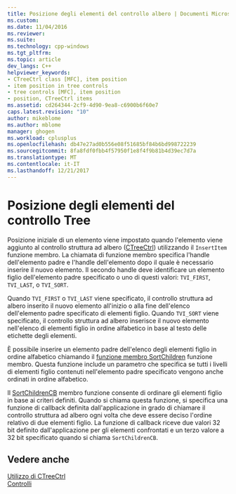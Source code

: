 ```yaml
---
title: Posizione degli elementi del controllo albero | Documenti Microsoft
ms.custom: 
ms.date: 11/04/2016
ms.reviewer: 
ms.suite: 
ms.technology: cpp-windows
ms.tgt_pltfrm: 
ms.topic: article
dev_langs: C++
helpviewer_keywords:
- CTreeCtrl class [MFC], item position
- item position in tree controls
- tree controls [MFC], item position
- position, CTreeCtrl items
ms.assetid: cd264344-2cf9-4d90-9ea8-c6900b6f60e7
caps.latest.revision: "10"
author: mikeblome
ms.author: mblome
manager: ghogen
ms.workload: cplusplus
ms.openlocfilehash: db47e27ad0b556e08f51685bf84b6bd998722239
ms.sourcegitcommit: 8fa8fdf0fbb4f57950f1e8f4f9b81b4d39ec7d7a
ms.translationtype: MT
ms.contentlocale: it-IT
ms.lasthandoff: 12/21/2017
---
```

# <a name="tree-control-item-position"></a>Posizione degli elementi del controllo Tree
Posizione iniziale di un elemento viene impostato quando l'elemento viene aggiunto al controllo struttura ad albero ([CTreeCtrl](../mfc/reference/ctreectrl-class.md)) utilizzando il `InsertItem` funzione membro. La chiamata di funzione membro specifica l'handle dell'elemento padre e l'handle dell'elemento dopo il quale è necessario inserire il nuovo elemento. Il secondo handle deve identificare un elemento figlio dell'elemento padre specificato o uno di questi valori: `TVI_FIRST`, `TVI_LAST`, o `TVI_SORT`.  
  
 Quando `TVI_FIRST` o `TVI_LAST` viene specificato, il controllo struttura ad albero inserito il nuovo elemento all'inizio o alla fine dell'elenco dell'elemento padre specificato di elementi figlio. Quando `TVI_SORT` viene specificato, il controllo struttura ad albero inserisce il nuovo elemento nell'elenco di elementi figlio in ordine alfabetico in base al testo delle etichette degli elementi.  
  
 È possibile inserire un elemento padre dell'elenco degli elementi figlio in ordine alfabetico chiamando il [funzione membro SortChildren](../mfc/reference/ctreectrl-class.md#sortchildren) funzione membro. Questa funzione include un parametro che specifica se tutti i livelli di elementi figlio contenuti nell'elemento padre specificato vengono anche ordinati in ordine alfabetico.  
  
 Il [SortChildrenCB](../mfc/reference/ctreectrl-class.md#sortchildrencb) membro funzione consente di ordinare gli elementi figlio in base ai criteri definiti. Quando si chiama questa funzione, si specifica una funzione di callback definita dall'applicazione in grado di chiamare il controllo struttura ad albero ogni volta che deve essere deciso l'ordine relativo di due elementi figlio. La funzione di callback riceve due valori 32 bit definito dall'applicazione per gli elementi confrontati e un terzo valore a 32 bit specificato quando si chiama `SortChildrenCB`.  
  
## <a name="see-also"></a>Vedere anche  
 [Utilizzo di CTreeCtrl](../mfc/using-ctreectrl.md)   
 [Controlli](../mfc/controls-mfc.md)

